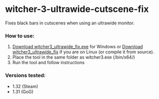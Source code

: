 # witcher-3-ultrawide-cutscene-fix
Fixes black bars in cutscenes when using an ultrawide monitor.

### How to use:
1. [Download witcher3_ultrawide_fix.exe](https://github.com/piittis/witcher-3-ultrawide-cutscene-fix/raw/master/witcher3_ultrawide_fix.exe) for Windows or [Download witcher3_ultrawide_fix](https://github.com/piittis/witcher-3-ultrawide-cutscene-fix/raw/master/witcher3_ultrawide_fix) if you are on Linux (or compile it from source).
2. Place the tool in the same folder as witcher3.exe (/bin/x64/)
3. Run the tool and follow instructions

### Versions tested:
* 1.32 (Steam)
* 1.31 (GoG)
